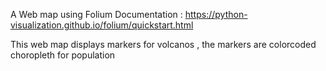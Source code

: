 A Web map using Folium 
Documentation : https://python-visualization.github.io/folium/quickstart.html

This web map displays markers for volcanos , the markers are  colorcoded
choropleth for population  
